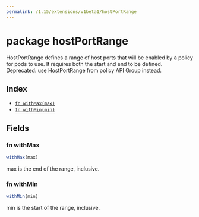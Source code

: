 ```yaml
---
permalink: /1.15/extensions/v1beta1/hostPortRange
---
```


# package hostPortRange

HostPortRange defines a range of host ports that will be enabled by a policy for pods to use.  It requires both the start and end to be defined. Deprecated: use HostPortRange from policy API Group instead.

## Index

* [`fn withMax(max)`](#fn-withmax)
* [`fn withMin(min)`](#fn-withmin)

## Fields

### fn withMax

```ts
withMax(max)
```

max is the end of the range, inclusive.

### fn withMin

```ts
withMin(min)
```

min is the start of the range, inclusive.